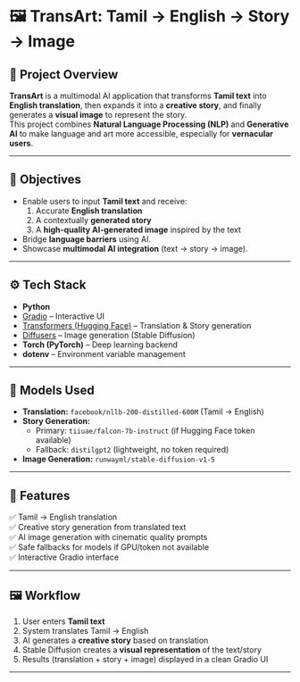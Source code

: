 # 🖼️ TransArt: Tamil → English → Story → Image

## 📌 Project Overview
**TransArt** is a multimodal AI application that transforms **Tamil text** into **English translation**, then expands it into a **creative story**, and finally generates a **visual image** to represent the story.  
This project combines **Natural Language Processing (NLP)** and **Generative AI** to make language and art more accessible, especially for **vernacular users**.

---

## 🎯 Objectives
- Enable users to input **Tamil text** and receive:
  1. Accurate **English translation**
  2. A contextually **generated story**
  3. A **high-quality AI-generated image** inspired by the text
- Bridge **language barriers** using AI.
- Showcase **multimodal AI integration** (text → story → image).

---

## ⚙️ Tech Stack
- **Python**
- [Gradio](https://gradio.app) – Interactive UI
- [Transformers (Hugging Face)](https://huggingface.co/transformers/) – Translation & Story generation
- [Diffusers](https://huggingface.co/docs/diffusers/) – Image generation (Stable Diffusion)
- **Torch (PyTorch)** – Deep learning backend
- **dotenv** – Environment variable management

---

## 🧠 Models Used
- **Translation:** `facebook/nllb-200-distilled-600M` (Tamil → English)
- **Story Generation:**
  - Primary: `tiiuae/falcon-7b-instruct` (if Hugging Face token available)
  - Fallback: `distilgpt2` (lightweight, no token required)
- **Image Generation:** `runwayml/stable-diffusion-v1-5`

---

## 🚀 Features
✅ Tamil → English translation  
✅ Creative story generation from translated text  
✅ AI image generation with cinematic quality prompts  
✅ Safe fallbacks for models if GPU/token not available  
✅ Interactive Gradio interface  

---

## 🖼️ Workflow
1. User enters **Tamil text**  
2. System translates Tamil → English  
3. AI generates a **creative story** based on translation  
4. Stable Diffusion creates a **visual representation** of the text/story  
5. Results (translation + story + image) displayed in a clean Gradio UI  

---



